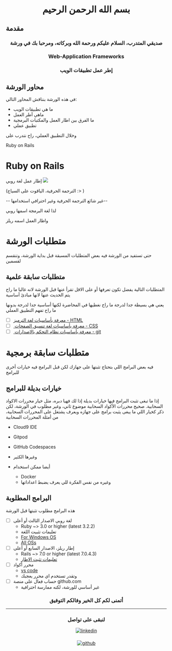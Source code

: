 <h1 align="center">بسم الله الرحمن الرحيم</h1>

## مقدمة

<h3 align="center">صديقي المتدرب، السلام عليكم ورحمة الله وبركاته، ومرحبا بك في ورشة</h3>
<h3 align="center">Web-Application Frameworks</h3>
<h3 align="center">إطر عمل تطبيقات الويب</h3>

## محاور الورشة

في هذه الورشة بنناقش المحاور التالي:
 * ما هي تطبيقات الويب
 * ماهي أطر العمل
 * ما الفرق بين  اطار العمل والمكتبات البرمجية
 * تطبيق عملي

وخلال التطبيق العملي، راح نتدرب على

Ruby on Rails

# Ruby on Rails
إطار عمل لغة روبي 
<img src="https://img.shields.io/badge/Ruby-%23E34F26.svg?style=for-the-badge&logo=Ruby&logoColor=whitef" />

(الترجمة الحرفية، الياقوت على السياج :> )

--  غير شائع الترجمة الحرفية وغير احترافي استخدامها--

لذا لغة البرمجة اسمها روبي

واطار العمل اسمه ريلز


# متطلبات الورشة

حتى تستفيد من الورشة فيه بعض المتطلبات المسبقة قبل بداية الورشة، وتنقسم لقسمين

## متطلبات سابقة علمية

المتطلبات التالية يفضل تكون تعرفها أو على الاقل تقرأ عنها قبل الورشة لانه غالبا ما راح يتم الحديث عنها لانها مبادئ أساسية 

يعني هي بسيطة جدا لدرجة ما راح نغطيها في المحاضرة
لكنها أساسية جدا لدرجة بدونها ما راح تفهم التطبيق العملي

 - [ ] [معرفة بأساسيات لغة الترميز - HTML](https://www.w3schools.com/html/)
 - [ ] [ معرفة بأساسيات لغة تنسيق الصفحات - CSS](https://www.w3schools.com/css/)
 - [ ] [ معرفة بأساسيات نظام التحكم بالاصدارات  - git](https://git-scm.com/doc)

# متطلبات سابقة برمجية
فيه بعض البرامج اللي بتحتاج تثبتها على جهازك لكن قبل البرامج فيه خيارات أخرى للبرامج

## خيارات بديلة للبرامج
إذا ما تبغى تثبت البرامج فيها خيارات بديلة إذا لك فهيا دبره، مثل خيار محررات الاكواد السحابية. صحيح  محررات الأكواد السحابية موضوع ثاني، وغير مطلوب في الورشة، لكن ذكر كخيار اللي ما يبغى يثبت برامج على جهازه ويعرف يشتغل على المحررات السحابية، من أمثلة المحررات السحابية
- Cloud9 IDE
- Gitpod
- GitHub Codespaces
- وغيرها الكثير

- أيضا ممكن استخدام 
	- Docker 
	- وغيره من نفس الفكرة للي يعرف يضبط اعداداتها
  
## البرامج المطلوبة
هذه البرامج مطلوب تثبتها قبل الورشة
 - [ ] لغة روبي الاصدار الثالث أو أعلى
	- Ruby ~> 3.0 or higher (latest 3.2.2)
	- تعليمات تثبيت اللغة
	- [For Windows OS](https://rubyinstaller.org/)
	- [All OSs](https://www.ruby-lang.org/en/documentation/installation/)
 - [ ] إطار ريلز، الاصدار السابع أو أعلى
	- Rails ~> 7.0 or higher (latest 7.0.4.3)
	- [تعليمات تثبت الاطار](http://installrails.com/http://installrails.com/)
 - [ ] محرر أكواد
	- [vs code](https://code.visualstudio.com/) 
	- وتقدر تستخدم اي محرر يعجبك
 - [ ]  حساب فعال على منصة github.com
	- غير أساسي للورشة، لكنه ممارسة احترافية 



<h3 align="center">أتمنى لكم كل الخير وفالكم التوفيق</h3>

<hr />

<h3 align="center">لنبقى على تواصل </h3>

<div align='center'>
<a href="https://linkedin.com/in/mohammed-assiri" target="_blank"><img src="https://img.shields.io/badge/linkedin:  Mohammed Assiri-%2300acee.svg?color=405DE6&style=for-the-badge&logo=linkedin&logoColor=white" alt=linkedin style="margin-bottom: 5px;"/></a>
<br /><br />
<a href="https://assirims.github.io/assirims/" target="_blank"><img src="https://img.shields.io/badge/github:  @assirims-%2300acee.svg?color=000000&style=for-the-badge&logo=github&logoColor=white" alt=github style="margin-bottom: 5px;"/></a>
</div>
<br /><br />
